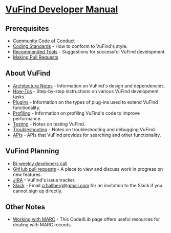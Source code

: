 # [VuFind Developer Manual](https://vufind.org/wiki/development)

## Prerequisites

 - [Community Code of Conduct](https://github.com/vufind-org/vufind/CODE_OF_CONDUCT.md)
 - [Coding Standards](https://vufind.org/wiki/development:coding_standards) - How to conform to VuFind's style.
 - [Recommended Tools](https://vufind.org/wiki/development:recommended_tools) - Suggestions for successful VuFind development.
 - [Making Pull Requests](https://vufind.org/wiki/development:making_pull_requests)
 
## About VuFind

 - [Architecture Notes](https://vufind.org/wiki/development:architecture) - Information on VuFind's design and dependencies.
 - [How-Tos](https://vufind.org/wiki/development:howtos) - Step-by-step instructions on various VuFind development tasks.
 - [Plugins](https://vufind.org/wiki/development:plugins) - Information on the types of plug-ins used to extend VuFind functionality.
 - [Profiling](https://vufind.org/wiki/development:profiling) - Information on profiling VuFind's code to improve performance.
 - [Testing](https://vufind.org/wiki/development:testing) - Notes on testing VuFind.
 - [Troubleshooting](https://vufind.org/wiki/development:troubleshooting) - Notes on troubleshooting and debugging VuFind.
 - [APIs](https://vufind.org/wiki/development:apis) - APIs that VuFind provides for searching and other functionality.
 
## VuFind Planning
 - [Bi-weekly developers call](https://vufind.org/wiki/developers_call)
 - [GitHub pull requests](https://github.com/vufind-org/vufind/pulls) - A place to view and discuss work in progress on new features.
 - [JIRA](http://vufind.org/jira) - VuFind's issue tracker.
 - [Slack](http://vufind.slack.com/) - Email crhallberg@gmail.com for an invitation to the Slack if you cannot sign up directly.

## Other Notes
 - [Working with MARC](http://wiki.code4lib.org/index.php/Working_with_MaRC) - This Code4Lib page offers useful resources for dealing with MARC records.
